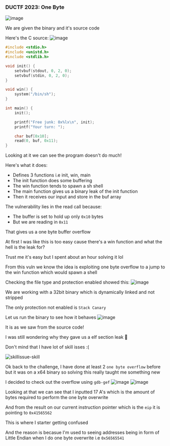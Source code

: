 <h3> DUCTF 2023: One Byte </h3>

![image](https://github.com/h4ckyou/h4ckyou.github.io/assets/127159644/68d8d008-53af-4ba1-b5ca-64e8631ff0ff)

We are given the binary and it's source code

Here's the C source:
![image](https://github.com/h4ckyou/h4ckyou.github.io/assets/127159644/815e5671-519a-4466-85f4-11747e60342d)

```c
#include <stdio.h>
#include <unistd.h>
#include <stdlib.h>

void init() {
    setvbuf(stdout, 0, 2, 0);
    setvbuf(stdin, 0, 2, 0);
}

void win() {
    system("/bin/sh");
}

int main() {
    init();

    printf("Free junk: 0x%lx\n", init);
    printf("Your turn: ");

    char buf[0x10];
    read(0, buf, 0x11);
}
```

Looking at it we can see the program doesn't do much!

Here's what it does:
- Defines 3 functions i.e init, win, main
- The init function does some buffering
- The win function tends to spawn a sh shell
- The main function gives us a binary leak of the init function
- Then it receives our input and store in the buf array

The vulnerability lies in the read call because:
- The buffer is set to hold up only `0x10` bytes
- But we are reading in `0x11`

That gives us a one byte buffer overflow

At first I was like this is too easy cause there's a win function and what the hell is the leak for?

Trust me it's easy but I spent about an hour solving it lol

From this vuln we know the idea is exploiting one byte overflow to a jump to the win function which would spawn a shell

Checking the file type and protection enabled showed this:
![image](https://github.com/h4ckyou/h4ckyou.github.io/assets/127159644/84c35a71-5921-4dae-88e2-60fa70f9c9b0)

We are working with a 32bit binary which is dynamically linked and not stripped

The only protection not enabled is `Stack Canary`

Let us run the binary to see how it behaves
![image](https://github.com/h4ckyou/h4ckyou.github.io/assets/127159644/f3ee4ad9-6593-464f-a76a-a3c7784bb8f8)

It is as we saw from the source code! 

I was still wondering why they gave us a elf section leak 🤔

Don't mind that I have lot of skill isses :(

![skillissue-skill](https://github.com/h4ckyou/h4ckyou.github.io/assets/127159644/050f0dcf-b2e7-4ede-a2e7-426ffa0f6630)

Ok back to the challenge, I have done at least 2 `one byte overflow` before but it was on a x64 binary so solving this really taught me something new

I decided to check out the overflow using `gdb-gef`
![image](https://github.com/h4ckyou/h4ckyou.github.io/assets/127159644/3c3cb7ec-7dd4-4f9f-a38e-f9d4e1be01e0)
![image](https://github.com/h4ckyou/h4ckyou.github.io/assets/127159644/dc16b498-4864-411e-8d7c-c19115751a69)

Looking at that we can see that I inputted 17 A's which is the amount of bytes required to perform the one byte overwrite

And from the result on our current instruction pointer which is the `eip` it is pointing to `0x41565562` 

This is where I starter getting confused

And the reason is becasue I'm used to seeing addresses being in form of Little Endian when I do one byte overwrite i.e `0x56565541`
